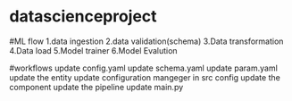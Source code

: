 # datascienceproject


#ML flow
1.data ingestion
2.data validation(schema)
3.Data transformation
4.Data load
5.Model trainer
6.Model Evalution


#workflows
update config.yaml
update schema.yaml
update param.yaml
update the entity
update configuration mangeger in src config
update the component
update the pipeline
update main.py